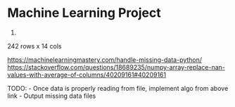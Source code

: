 # Machine Learning Project
 
1.
242 rows x 14 cols

https://machinelearningmastery.com/handle-missing-data-python/
https://stackoverflow.com/questions/18689235/numpy-array-replace-nan-values-with-average-of-columns/40209161#40209161

TODO:
    - Once data is properly reading from file, implement algo from above link
    - Output missing data files 
